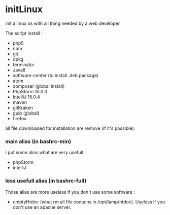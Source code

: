 # initLinux
init a linux os with all thing needed by a web developer

The script install :
- php5
- npm
- git
- dpkg
- terminator
- Java8
- software-center (to install .deb package)
- atom
- composer (global install)
- PhpStorm 10.0.3
- IntelliJ 15.0.4
- maven
- gitKraken
- gulp (global)
- firefox

all file downloaded for installation are remove (if it's possible).

### main alias (in bashrc-min)

I put some alias what are very usefull :
- phpStorm
- intelliJ

### less usefull alias (in bashrc-full)

Those alias are more useless if you don't use some software :
- emptyHtdoc (what rm all file contains in /opt/lamp/htdoc). Useless if you don't use an apache server.
